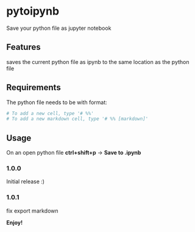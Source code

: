 # pytoipynb

Save your python file as jupyter notebook 

## Features

saves the current python file as ipynb to the same location as the python file


## Requirements

The python file needs to be with format:  
``` python
# To add a new cell, type '# %%'
# To add a new markdown cell, type '# %% [markdown]'
```
## Usage

On an open python file **ctrl+shift+p** -> **Save to .ipynb**

### 1.0.0

Initial release :)

### 1.0.1

fix export markdown

**Enjoy!**
